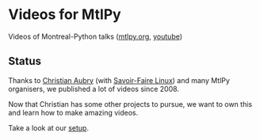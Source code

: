 # Videos for MtlPy

Videos of Montreal-Python talks ([mtlpy.org](http://mtlpy.org/videos/), [youtube](https://www.youtube.com/user/MontrealPython/videos))

## Status

Thanks to [Christian Aubry](https://twitter.com/ChristianAubry) (with [Savoir-Faire Linux](https://www.savoirfairelinux.com/)) and many MtlPy organisers, we published a lot of videos since 2008.

Now that Christian has some other projects to pursue, we want to own this and learn how to make amazing videos.

Take a look at our [setup](setup/setup.md).
